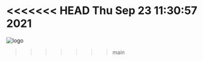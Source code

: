 <<<<<<< HEAD
Thu Sep 23 11:30:57     2021
=======
![logo](https://intranet.univ-rennes2.fr/sites/default/files/resize/UHB/SERVICE-COMMUNICATION/logor2-noir-150x147.png)
>>>>>>> main
